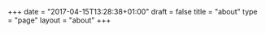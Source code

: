 +++
date = "2017-04-15T13:28:38+01:00"
draft = false
title = "about"
type = "page"
layout = "about"
+++

